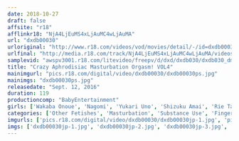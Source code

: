 ```yaml
---
date: 2018-10-27
draft: false
affsite: "r18"
afflinkr18: "NjA4LjEuMS4xLjAuMC4wLjAuMA"
url: "dxdb00030"
urloriginal: "http://www.r18.com/videos/vod/movies/detail/-/id=dxdb00030"
urlfinal: "http://media.r18.com/track/NjA4LjEuMS4xLjAuMC4wLjAuMA/videos/vod/movies/detail/-/id=dxdb00030"
samplevid: "awspv3001.r18.com/litevideo/freepv/d/dxd/dxdb030/dxdb030_dmb_w.mp4"
title: "Crazy Aphrodisiac Masturbation Orgasm! VOL4"
mainimgurl: "pics.r18.com/digital/video/dxdb00030/dxdb00030ps.jpg"
mainimgs: "dxdb00030ps.jpg"
releasedate: "Sept. 12, 2016"
duration: 119
productioncomp: "BabyEntertainment"
girls: ['Wakaba Onoue', 'Nagomi', 'Yukari Uno', 'Shizuku Amai', 'Rie Takeuchi', 'Sayuri Takarada', 'Kokoro Shiraishi']
categories: ['Other Fetishes', 'Masturbation', 'Substance Use', 'Fingering', 'Hi-Def']
imgurls: ['pics.r18.com/digital/video/dxdb00030/dxdb00030jp-1.jpg', 'pics.r18.com/digital/video/dxdb00030/dxdb00030jp-2.jpg', 'pics.r18.com/digital/video/dxdb00030/dxdb00030jp-3.jpg', 'pics.r18.com/digital/video/dxdb00030/dxdb00030jp-4.jpg', 'pics.r18.com/digital/video/dxdb00030/dxdb00030jp-5.jpg', 'pics.r18.com/digital/video/dxdb00030/dxdb00030jp-6.jpg', 'pics.r18.com/digital/video/dxdb00030/dxdb00030jp-7.jpg', 'pics.r18.com/digital/video/dxdb00030/dxdb00030jp-8.jpg', 'pics.r18.com/digital/video/dxdb00030/dxdb00030jp-9.jpg', 'pics.r18.com/digital/video/dxdb00030/dxdb00030jp-10.jpg', 'pics.r18.com/digital/video/dxdb00030/dxdb00030jp-11.jpg', 'pics.r18.com/digital/video/dxdb00030/dxdb00030jp-12.jpg', 'pics.r18.com/digital/video/dxdb00030/dxdb00030jp-13.jpg', 'pics.r18.com/digital/video/dxdb00030/dxdb00030jp-14.jpg', 'pics.r18.com/digital/video/dxdb00030/dxdb00030jp-15.jpg', 'pics.r18.com/digital/video/dxdb00030/dxdb00030jp-16.jpg', 'pics.r18.com/digital/video/dxdb00030/dxdb00030jp-17.jpg', 'pics.r18.com/digital/video/dxdb00030/dxdb00030jp-18.jpg', 'pics.r18.com/digital/video/dxdb00030/dxdb00030jp-19.jpg', 'pics.r18.com/digital/video/dxdb00030/dxdb00030jp-20.jpg']
imgs: ['dxdb00030jp-1.jpg', 'dxdb00030jp-2.jpg', 'dxdb00030jp-3.jpg', 'dxdb00030jp-4.jpg', 'dxdb00030jp-5.jpg', 'dxdb00030jp-6.jpg', 'dxdb00030jp-7.jpg', 'dxdb00030jp-8.jpg', 'dxdb00030jp-9.jpg', 'dxdb00030jp-10.jpg', 'dxdb00030jp-11.jpg', 'dxdb00030jp-12.jpg', 'dxdb00030jp-13.jpg', 'dxdb00030jp-14.jpg', 'dxdb00030jp-15.jpg', 'dxdb00030jp-16.jpg', 'dxdb00030jp-17.jpg', 'dxdb00030jp-18.jpg', 'dxdb00030jp-19.jpg', 'dxdb00030jp-20.jpg']
---
```

